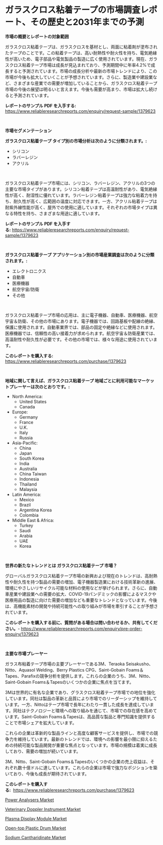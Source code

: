 <p><h1>ガラスクロス粘着テープの市場調査レポート、その歴史と2031年までの予測</h1></p><p><strong>市場の概要とレポートの対象範囲</strong></p>
<p><p>ガラスクロス粘着テープは、ガラスクロスを基材とし、両面に粘着剤が塗布されたテープのことです。この粘着テープは、高い耐熱性や耐火性を持ち、電気絶縁性が高いため、電子部品や電気製品の製造に広く使用されています。現在、ガラスクロス粘着テープ市場は成長が見込まれており、予測期間中に年率4.2%で成長すると予測されています。市場の成長分析や最新の市場トレンドにより、この市場が今後も拡大していくことが予想されています。さらに、製造業や建設業など、さまざまな産業での需要が増加していることから、ガラスクロス粘着テープ市場の今後の展望は明るいと言えます。今後も需要が高まり、市場は拡大し続けると予測されています。</p></p>
<p><strong>レポートのサンプル PDF を入手する:</strong> <a href="https://www.reliableresearchreports.com/enquiry/request-sample/1379623">https://www.reliableresearchreports.com/enquiry/request-sample/1379623</a></p>
<p>&nbsp;</p>
<p><strong>市場セグメンテーション</strong></p>
<p><strong>ガラスクロス粘着テープ タイプ別の市場分析は次のように分類されます。:</strong></p>
<p><ul><li>シリコン</li><li>ラバーレジン</li><li>アクリル</li></ul></p>
<p>&nbsp;</p>
<p><p>ガラスクロス粘着テープ市場には、シリコン、ラバーレジン、アクリルの3つの主要な市場タイプがあります。シリコン粘着テープは高温耐性があり、電気絶縁性が高く、耐湿性に優れています。ラバーレジン粘着テープは強力な粘着力を持ち、耐久性が高く、広範囲の温度に対応できます。一方、アクリル粘着テープは耐紫外線性能が高く、屋外での使用に適しています。それぞれの市場タイプは異なる特性を持ち、さまざまな用途に適しています。</p></p>
<p><strong>レポートのサンプル PDF を入手する:</strong>&nbsp;<a href="https://www.reliableresearchreports.com/enquiry/request-sample/1379623">https://www.reliableresearchreports.com/enquiry/request-sample/1379623</a></p>
<p>&nbsp;</p>
<p><strong> ガラスクロス粘着テープ アプリケーション別の市場産業調査は次のように分類されます。:</strong></p>
<p><ul><li>エレクトロニクス</li><li>自動車</li><li>医療機器</li><li>航空宇宙/防衛</li><li>その他</li></ul></p>
<p>&nbsp;</p>
<p><p>ガラスクロス粘着テープ市場の応用は、主に電子機器、自動車、医療機器、航空宇宙＆防衛、その他の市場にあります。電子機器では、回路基板や配線の絶縁、保護に使用されます。自動車業界では、部品の固定や絶縁などに使用されます。医療機器では、信頼性の高い接着力が求められます。航空宇宙＆防衛産業では、高温耐性や耐久性が必要です。その他の市場では、様々な用途に使用されています。</p></p>
<p><strong>このレポートを購入する:</strong>&nbsp; <a href="https://www.reliableresearchreports.com/purchase/1379623">https://www.reliableresearchreports.com/purchase/1379623</a></p>
<p>&nbsp;</p>
<p><strong>地域に関して言えば、ガラスクロス粘着テープ 地域ごとに利用可能なマーケットプレーヤーは次のとおりです。:</strong></p>
<p><ul>
    <li>
        North America:
        <ul>
            <li>United States</li>
            <li>Canada</li>
        </ul>
    </li>
    <li>
        Europe:
        <ul>
            <li>Germany</li>
            <li>France</li>
            <li>U.K.</li>
            <li>Italy</li>
            <li>Russia</li>
        </ul>
    </li>
    <li>
        Asia-Pacific:
        <ul>
            <li>China</li>
            <li>Japan</li>
            <li>South Korea</li>
            <li>India</li>
            <li>Australia</li>
            <li>China Taiwan</li>
            <li>Indonesia</li>
            <li>Thailand</li>
            <li>Malaysia</li>
        </ul>
    </li>
    <li>
        Latin America:
        <ul>
            <li>Mexico</li>
            <li>Brazil</li>
            <li>Argentina Korea</li>
            <li>Colombia</li>
        </ul>
    </li>
    <li>
        Middle East & Africa:
        <ul>
            <li>Turkey</li>
            <li>Saudi</li>
            <li>Arabia</li>
            <li>UAE</li>
            <li>Korea</li>
        </ul>
    </li>
    </ul></p>
<p>&nbsp;</p>
<p><strong>世界の新たなトレンドとは ガラスクロス粘着テープ 市場？</strong></p>
<p><p>グローバルガラスクロス粘着テープ市場の新興および現在のトレンドは、高耐熱性や耐久性を持つ製品の需要の増加、電子機器製造業における技術革新の進展、環境にやさしいリサイクル可能な材料の使用などが挙げられます。さらに、自動車産業や建設業への需要の拡大、COVID-19パンデミックの影響によるマスクや医療用品の製造に向けた需要の増加なども重要なトレンドとなっています。今後は、高機能素材の開発や持続可能性への取り組みが市場を牽引することが予想されています。</p></p>
<p><strong>このレポートを購入する前に、質問がある場合は問い合わせるか、共有してください。</strong>- <a href="https://www.reliableresearchreports.com/enquiry/pre-order-enquiry/1379623">https://www.reliableresearchreports.com/enquiry/pre-order-enquiry/1379623</a></p>
<p>&nbsp;</p>
<p><strong>主要な市場プレーヤー</strong></p>
<p><p>ガラス布粘着テープ市場の主要プレーヤーである3M、Teraoka Seisakusho、Nitto、Aquasol Welding、Berry Plastics CPG、Saint-Gobain Foams＆Tapes、Parafixの競争分析を提供します。これらの企業のうち、3M、Nitto、Saint-Gobain Foams＆Tapesのいくつかの企業に焦点を当てます。</p><p>3Mは世界的に有名な企業であり、グラスクロス粘着テープ市場での地位を強化しています。同社は製品の革新と品質により市場でのリーダーシップを維持しています。一方、Nittoはテープ市場で長年にわたり一貫した成長を達成しています。同社はテクノロジーと環境への取り組みを通じて、市場での存在感を高めています。Saint-Gobain Foams＆Tapesは、高品質な製品と専門知識を提供することで市場シェアを拡大しています。</p><p>これらの企業は革新的な製品ラインと高度な顧客サービスを提供し、市場での競争力を維持しています。最新のトレンドでは、環境への影響を最小限に抑えるための持続可能な製品開発が重要な焦点となっています。市場の規模は着実に成長しており、需要の増加が続いています。</p><p>3M、Nitto、Saint-Gobain Foams＆Tapesのいくつかの企業の売上収益は、それぞれ数十億ドルに達しています。これらの企業は市場で強力なポジションを築いており、今後も成長が期待されています。</p></p>
<p><strong>このレポートを購入する:</strong>&nbsp;&nbsp;<a href="https://www.reliableresearchreports.com/purchase/1379623">https://www.reliableresearchreports.com/purchase/1379623</a></p>
<p><p><a href="https://rainy-horn-d69.notion.site/Power-Analysers-Market-Size-Growing-and-Forecasted-for-period-from-2024-2031-and-provides-complete-a487124498be4fa89ff4786157e2bbdb">Power Analysers Market</a></p><p><a href="https://rainy-horn-d69.notion.site/Veterinary-Doppler-Instrument-Market-Provides-Detailed-Segmentation-of-this-Market-based-on-Type-Ap-fefce16f7d364a28bf9d6e646d67e937">Veterinary Doppler Instrument Market</a></p><p><a href="https://view.publitas.com/reportprime-1/plasma-display-module-market-analysis-examines-its-scope-on-growth-opportunities-and-forecasted-trends-spanning-from-2024-to-2031/">Plasma Display Module Market</a></p><p><a href="https://view.publitas.com/reportprime-1/open-top-plastic-drum-market-size-growth-and-forecast-from-2024-2031/">Open-top Plastic Drum Market</a></p><p><a href="https://woozy-pyroraptor-a1f.notion.site/Sodium-Cantharidinate-Market-Size-Share-Trends-Analysis-Report-By-Application-Regional-Outlook--db370e487bc543e49117ce406a2ac4d3">Sodium Cantharidinate Market</a></p></p>